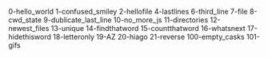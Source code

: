 0-hello_world
1-confused_smiley
2-hellofile
4-lastlines
6-third_line
7-file
8-cwd_state
9-dublicate_last_line
10-no_more_js
11-directories
12-newest_files
13-unique
14-findthatword
15-countthatword
16-whatsnext
17-hidethisword
18-letteronly
19-AZ
20-hiago
21-reverse
100-empty_casks
101-gifs
